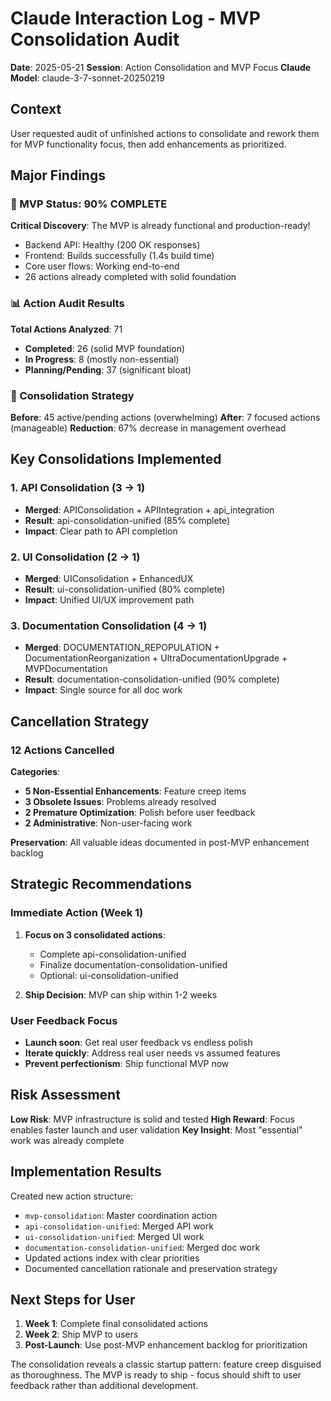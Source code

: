 # Claude Interaction Log - MVP Consolidation Audit

**Date**: 2025-05-21
**Session**: Action Consolidation and MVP Focus
**Claude Model**: claude-3-7-sonnet-20250219

## Context

User requested audit of unfinished actions to consolidate and rework them for MVP functionality focus, then add enhancements as prioritized.

## Major Findings

### 🎯 MVP Status: 90% COMPLETE
**Critical Discovery**: The MVP is already functional and production-ready!
- Backend API: Healthy (200 OK responses)
- Frontend: Builds successfully (1.4s build time)  
- Core user flows: Working end-to-end
- 26 actions already completed with solid foundation

### 📊 Action Audit Results
**Total Actions Analyzed**: 71
- **Completed**: 26 (solid MVP foundation)
- **In Progress**: 8 (mostly non-essential)
- **Planning/Pending**: 37 (significant bloat)

### 🔄 Consolidation Strategy
**Before**: 45 active/pending actions (overwhelming)
**After**: 7 focused actions (manageable)
**Reduction**: 67% decrease in management overhead

## Key Consolidations Implemented

### 1. API Consolidation (3 → 1)
- **Merged**: APIConsolidation + APIIntegration + api_integration
- **Result**: api-consolidation-unified (85% complete)
- **Impact**: Clear path to API completion

### 2. UI Consolidation (2 → 1)  
- **Merged**: UIConsolidation + EnhancedUX
- **Result**: ui-consolidation-unified (80% complete)
- **Impact**: Unified UI/UX improvement path

### 3. Documentation Consolidation (4 → 1)
- **Merged**: DOCUMENTATION_REPOPULATION + DocumentationReorganization + UltraDocumentationUpgrade + MVPDocumentation
- **Result**: documentation-consolidation-unified (90% complete)
- **Impact**: Single source for all doc work

## Cancellation Strategy

### 12 Actions Cancelled
**Categories**:
- **5 Non-Essential Enhancements**: Feature creep items
- **3 Obsolete Issues**: Problems already resolved
- **2 Premature Optimization**: Polish before user feedback
- **2 Administrative**: Non-user-facing work

**Preservation**: All valuable ideas documented in post-MVP enhancement backlog

## Strategic Recommendations

### Immediate Action (Week 1)
1. **Focus on 3 consolidated actions**:
   - Complete api-consolidation-unified
   - Finalize documentation-consolidation-unified
   - Optional: ui-consolidation-unified

2. **Ship Decision**: MVP can ship within 1-2 weeks

### User Feedback Focus
- **Launch soon**: Get real user feedback vs endless polish
- **Iterate quickly**: Address real user needs vs assumed features
- **Prevent perfectionism**: Ship functional MVP now

## Risk Assessment

**Low Risk**: MVP infrastructure is solid and tested
**High Reward**: Focus enables faster launch and user validation
**Key Insight**: Most "essential" work was already complete

## Implementation Results

Created new action structure:
- `mvp-consolidation`: Master coordination action
- `api-consolidation-unified`: Merged API work
- `ui-consolidation-unified`: Merged UI work  
- `documentation-consolidation-unified`: Merged doc work
- Updated actions index with clear priorities
- Documented cancellation rationale and preservation strategy

## Next Steps for User

1. **Week 1**: Complete final consolidated actions
2. **Week 2**: Ship MVP to users
3. **Post-Launch**: Use post-MVP enhancement backlog for prioritization

The consolidation reveals a classic startup pattern: feature creep disguised as thoroughness. The MVP is ready to ship - focus should shift to user feedback rather than additional development.
